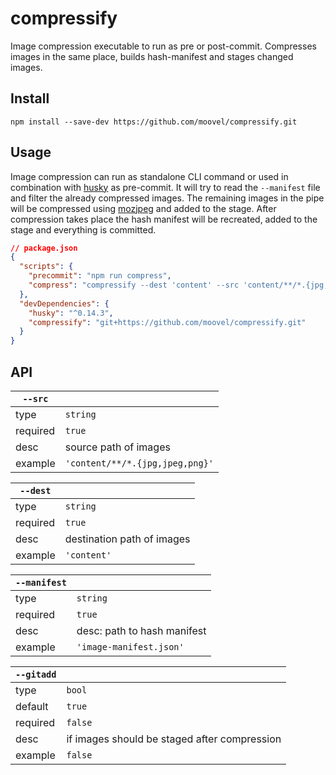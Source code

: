 # compressify

Image compression executable to run as pre or post-commit. Compresses images in the same place, builds hash-manifest and stages changed images.

## Install

`npm install --save-dev https://github.com/moovel/compressify.git`

## Usage

Image compression can run as standalone CLI command or used in combination with [husky](https://www.npmjs.com/package/husky) as pre-commit. It will try to read the `--manifest` file and filter the already compressed images. The remaining images in the pipe will be compressed using [mozjpeg](https://github.com/mozilla/mozjpeg) and added to the stage. After compression takes place the hash manifest will be recreated, added to the stage and everything is committed.

```json
// package.json
{
  "scripts": {
    "precommit": "npm run compress",
    "compress": "compressify --dest 'content' --src 'content/**/*.{jpg,jpeg,png}' --manifest 'image-manifest.json'"
  },
  "devDependencies": {
    "husky": "^0.14.3",
    "compressify": "git+https://github.com/moovel/compressify.git"
  }
}
```

## API

| `--src`  |                                 |
| -------- | ------------------------------- |
| type     | `string`                        |
| required | `true`                          |
| desc     | source path of images           |
| example  | `'content/**/*.{jpg,jpeg,png}'` |

| `--dest` |                            |
| -------- | -------------------------- |
| type     | `string`                   |
| required | `true`                     |
| desc     | destination path of images |
| example  | `'content'`                |

| `--manifest` |                             |
| ------------ | --------------------------- |
| type         | `string`                    |
| required     | `true`                      |
| desc         | desc: path to hash manifest |
| example      | `'image-manifest.json'`     |

| `--gitadd` |                                              |
| ---------- | -------------------------------------------- |
| type       | `bool`                                       |
| default    | `true`                                       |
| required   | `false`                                      |
| desc       | if images should be staged after compression |
| example    | `false`                                      |
